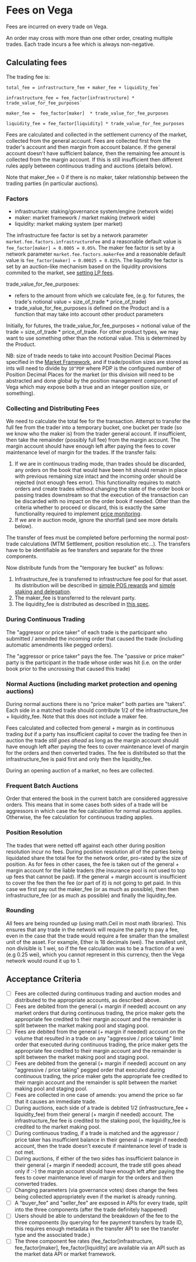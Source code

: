 
# Fees on Vega

Fees are incurred on every trade on Vega. 

An order may cross with more than one other order, creating multiple trades. Each trade incurs a fee which is always non-negative.

## Calculating fees

The trading fee is:

```
total_fee = infrastructure_fee + maker_fee + liquidity_fee`

infrastructure_fee = fee_factor[infrastructure] * trade_value_for_fee_purposes`

maker_fee =  fee_factor[maker]  * trade_value_for_fee_purposes

liquidity_fee = fee_factor[liquidity] * trade_value_for_fee_purposes
```

Fees are calculated and collected in the settlement currency of the market, collected from the general account. Fees are collected first from the trader's account and then margin from account balance. If the general account doesn't have sufficient balance, then the remaining fee amount is collected from the margin account. If this is still insufficient then different rules apply between continuous trading and auctions (details below).

Note that maker_fee = 0 if there is no maker, taker relationship between the trading parties (in particular auctions).

### Factors
- infrastructure: staking/governance system/engine (network wide)
- maker: market framework / market making (network wide)
- liquidity: market making system (per market)

The infrastructure fee factor is set by a network parameter `market.fee.factors.infrastructureFee` and a reasonable default value is `fee_factor[maker] = 0.0005 = 0.05%`. 
The maker fee factor is set by a network parameter `market.fee.factors.makerFee` and a reasonable default value is `fee_factor[maker] = 0.00025 = 0.025%`. 
The liquidity fee factor is set by an auction-like mechanism based on the liquidity provisions commited to the market, see [setting LP fees](0042-setting-fees-and-rewarding-lps.md).

trade_value_for_fee_purposes:
* refers to the amount from which we calculate fee, (e.g. for futures, the trade's notional value = size_of_trade * price_of_trade)
* trade_value_for_fee_purposes is defined on the Product and is a function that may take into account other product parameters 

Initially, for futures, the trade_value_for_fee_purposes = notional value of the trade = size_of_trade * price_of_trade. For other product types, we may want to use something other than the notional value. This is determined by the Product.

NB: size of trade needs to take into account Position Decimal Places specified in the [Market Framework](0001-market-framework.md), and if trade/position sizes are stored as ints will need to divide by `10^PDP` where PDP is the configured number of Position Decimal Places for the market (or this division will need to be abstracted and done global by the position management component of Vega which may expose both a true and an integer position size, or something).

### Collecting and Distributing Fees

We need to calculate the total fee for the transaction.
Attempt to transfer the full fee from the trader into a temporary bucket, one bucket per trade (so we know who the maker is) from the trader general account. 
If insufficient, then take the remainder (possibly full fee) from the margin account.
The margin account should have enough left after paying the fees to cover maintenance level of margin for the trades.
If the transfer fails: 
1) If we are in continuous trading mode, than trades should be discarded, any orders on the book that would have been hit should remain in place with previous remaining size intact and the incoming order should be rejected (not enough fees error). 
This functionality requires to match orders and create trades without changing the state of the order book or passing trades downstream so that the execution of the transaction can be discarded with no impact on the order book if needed. 
Other than the criteria whether to proceed or discard, this is exactly the same functionality required to implement [price monitoring](0032-price-monitoring.md). 
1) If we are in auction mode, ignore the shortfall (and see more details below). 

The transfer of fees must be completed before performing the normal post-trade calculations (MTM Settlement, position resolution etc...). The transfers have to be identifiable as fee transfers and separate for the three components. 

Now distribute funds from the "temporary fee bucket" as follows:
1) Infrastructure_fee is transferred to infrastructure fee pool for that asset. Its distribution will be described in [simple POS rewards](xxxx-simple-POS-rewards.md) and [simple staking and delegation](xxxx-simple-staking-and-delegating.md).
1) The maker_fee is transferred to the relevant party. 
1) The liquidity_fee is distributed as described in [this spec](./0042-setting-fees-and-rewarding-lps.md).

### During Continuous Trading

The "aggressor or price taker" of each trade is the participant who submitted / amended the incoming order that caused the trade  (including automatic amendments like pegged orders).

The "aggressor or price taker" pays the fee. The "passive or price maker" party is the participant in the trade whose order was hit (i.e. on the order book prior to the uncrossing that caused this trade)

### Normal Auctions (including market protection and opening auctions)

During normal auctions there is no "price maker" both parties are "takers". Each side in a matched trade should contribute 1/2 of the infrastructure_fee + liquidity_fee. Note that this does not include a maker fee. 

Fees calculated and collected from general + margin as in continuous trading *but* if a party has insufficient capital to cover the trading fee then in auction the trade *still* *goes* *ahead* as long as the margin account should have enough left after paying the fees to cover maintenance level of margin for the orders and then converted trades. The fee is distributed so that the infrastructure_fee is paid first and only then the liquidity_fee. 

During an opening auction of a market, no fees are collected.

### Frequent Batch Auctions

Order that entered the book in the current batch are considered aggressive orders. This means that in some cases both sides of a trade will be aggressors in which case the fee calculation for normal auctions applies. Otherwise, the fee calculation for continuous trading applies.

### Position Resolution 

The trades that were netted off against each other during position resolution incur no fees. 
During position resolution all of the parties being liquidated share the total fee for the network order, pro-rated by the size of position. 
As for fees in other cases, the fee is taken out of the general + margin account for the liable traders (the insurance pool is not used to top up fees that cannot be paid). If the general + margin account is insufficient to cover the fee then the fee (or part of it) is not going to get paid. In this case we first pay out the maker_fee (or as much as possible), then then infrastructure_fee (or as much as possible) and finally the liquidity_fee.

### Rounding

All fees are being rounded up (using math.Ceil in most math libraries).
This ensures that any trade in the network will require the party to pay a fee, even in the case that the trade would require a fee smaller than the smallest unit of the asset.
For example, Ether is 18 decimals (wei). The smallest unit, non divisible is 1 wei, so if the fee calculation was to be a fraction of a wei (e.g 0.25 wei), which you cannot represent in this currency, then the Vega network would round it up to 1.

## Acceptance Criteria
- [ ] Fees are collected during continuous trading and auction modes and distributed to the appropriate accounts, as described above.
- [ ] Fees are debited from the general (+ margin if needed) account on any market orders that during continuous trading, the price maker gets the appropriate fee credited to their margin account and the remainder is split between the market making pool and staging pool.
- [ ] Fees are debited from the general (+ margin if needed) account on the volume that resulted in a trade on any "aggressive / price taking" limit order that executed during continuous trading, the price maker gets the appropriate fee credited to their margin account and the remainder is split between the market making pool and staging pool. 
- [ ] Fees are debited from the general (+ margin if needed) account on any "aggressive / price taking" pegged order that executed during continuous trading, the price maker gets the appropriate fee credited to their margin account and the remainder is split between the market making pool and staging pool.
- [ ] Fees are collected in one case of amends: you amend the price so far that it causes an immediate trade. 
- [ ] During auctions, each side of a trade is debited 1/2 (infrastructure_fee + liquidity_fee) from their general (+ margin if needed) account. The infrastructure_fee fee is credited to the staking pool, the liquidity_fee is credited to the market making pool.
- [ ] During continuous trading, if a trade is matched and the aggressor / price taker has insufficient balance in their general (+ margin if needed) account, then the trade doesn't execute if maintenance level of trade is not met.
- [ ] During auctions, if either of the two sides has insufficient balance in their general (+ margin if needed) account, the trade still goes ahead only if :-) the margin account should have enough left after paying the fees to cover maintenance level of margin for the orders and then converted trades.
- [ ] Changing parameters (via governance votes) does change the fees being collected appropriately even if the market is already running. 
- [ ] A "buyer_fee" and "seller_fee" are exposed in APIs for every trade, split into the three components (after the trade definitely happened)
- [ ] Users should be able to understand the breakdown of the fee to the three components (by querying for fee payment transfers by trade ID, this requires enough metadata in the transfer API to see the transfer type and the associated trade.)
- [ ] The three component fee rates (fee_factor[infrastructure, fee_factor[maker], fee_factor[liquidity] are available via an API such as the market data API or market framework.